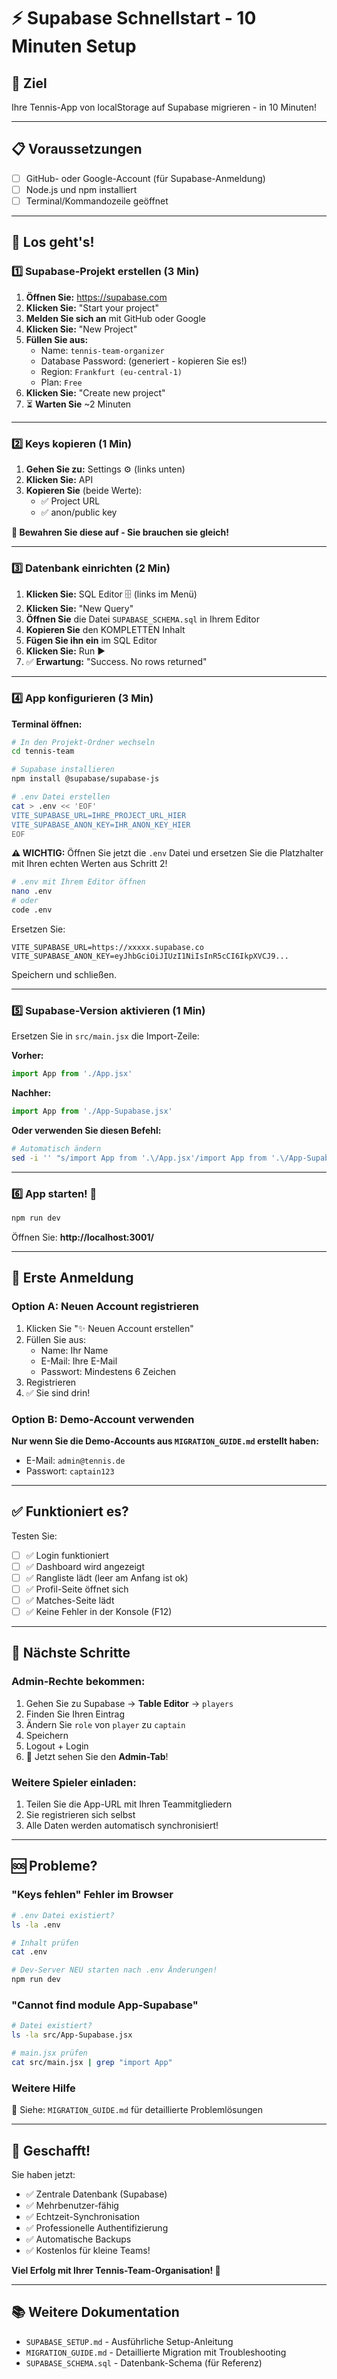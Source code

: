 # ⚡ Supabase Schnellstart - 10 Minuten Setup

## 🎯 Ziel
Ihre Tennis-App von localStorage auf Supabase migrieren - in 10 Minuten!

---

## 📋 Voraussetzungen
- [ ] GitHub- oder Google-Account (für Supabase-Anmeldung)
- [ ] Node.js und npm installiert
- [ ] Terminal/Kommandozeile geöffnet

---

## 🚀 Los geht's!

### 1️⃣ Supabase-Projekt erstellen (3 Min)

1. **Öffnen Sie:** https://supabase.com
2. **Klicken Sie:** "Start your project"
3. **Melden Sie sich an** mit GitHub oder Google
4. **Klicken Sie:** "New Project"
5. **Füllen Sie aus:**
   - Name: `tennis-team-organizer`
   - Database Password: (generiert - kopieren Sie es!)
   - Region: `Frankfurt (eu-central-1)`
   - Plan: `Free`
6. **Klicken Sie:** "Create new project"
7. ⏳ **Warten Sie** ~2 Minuten

---

### 2️⃣ Keys kopieren (1 Min)

1. **Gehen Sie zu:** Settings ⚙️ (links unten)
2. **Klicken Sie:** API
3. **Kopieren Sie** (beide Werte):
   - ✅ Project URL
   - ✅ anon/public key

**💾 Bewahren Sie diese auf - Sie brauchen sie gleich!**

---

### 3️⃣ Datenbank einrichten (2 Min)

1. **Klicken Sie:** SQL Editor 🗄️ (links im Menü)
2. **Klicken Sie:** "New Query"
3. **Öffnen Sie** die Datei `SUPABASE_SCHEMA.sql` in Ihrem Editor
4. **Kopieren Sie** den KOMPLETTEN Inhalt
5. **Fügen Sie ihn ein** im SQL Editor
6. **Klicken Sie:** Run ▶️
7. ✅ **Erwartung:** "Success. No rows returned"

---

### 4️⃣ App konfigurieren (3 Min)

**Terminal öffnen:**

```bash
# In den Projekt-Ordner wechseln
cd tennis-team

# Supabase installieren
npm install @supabase/supabase-js

# .env Datei erstellen
cat > .env << 'EOF'
VITE_SUPABASE_URL=IHRE_PROJECT_URL_HIER
VITE_SUPABASE_ANON_KEY=IHR_ANON_KEY_HIER
EOF
```

**⚠️ WICHTIG:** Öffnen Sie jetzt die `.env` Datei und ersetzen Sie die Platzhalter mit Ihren echten Werten aus Schritt 2!

```bash
# .env mit Ihrem Editor öffnen
nano .env
# oder
code .env
```

Ersetzen Sie:
```env
VITE_SUPABASE_URL=https://xxxxx.supabase.co
VITE_SUPABASE_ANON_KEY=eyJhbGciOiJIUzI1NiIsInR5cCI6IkpXVCJ9...
```

Speichern und schließen.

---

### 5️⃣ Supabase-Version aktivieren (1 Min)

Ersetzen Sie in `src/main.jsx` die Import-Zeile:

**Vorher:**
```javascript
import App from './App.jsx'
```

**Nachher:**
```javascript
import App from './App-Supabase.jsx'
```

**Oder verwenden Sie diesen Befehl:**

```bash
# Automatisch ändern
sed -i '' "s/import App from '.\/App.jsx'/import App from '.\/App-Supabase.jsx'/" src/main.jsx
```

---

### 6️⃣ App starten! 🎉

```bash
npm run dev
```

Öffnen Sie: **http://localhost:3001/**

---

## 🎯 Erste Anmeldung

### Option A: Neuen Account registrieren

1. Klicken Sie "✨ Neuen Account erstellen"
2. Füllen Sie aus:
   - Name: Ihr Name
   - E-Mail: Ihre E-Mail
   - Passwort: Mindestens 6 Zeichen
3. Registrieren
4. ✅ Sie sind drin!

### Option B: Demo-Account verwenden

**Nur wenn Sie die Demo-Accounts aus `MIGRATION_GUIDE.md` erstellt haben:**

- E-Mail: `admin@tennis.de`
- Passwort: `captain123`

---

## ✅ Funktioniert es?

Testen Sie:
- [ ] ✅ Login funktioniert
- [ ] ✅ Dashboard wird angezeigt
- [ ] ✅ Rangliste lädt (leer am Anfang ist ok)
- [ ] ✅ Profil-Seite öffnet sich
- [ ] ✅ Matches-Seite lädt
- [ ] ✅ Keine Fehler in der Konsole (F12)

---

## 🎨 Nächste Schritte

### Admin-Rechte bekommen:

1. Gehen Sie zu Supabase → **Table Editor** → `players`
2. Finden Sie Ihren Eintrag
3. Ändern Sie `role` von `player` zu `captain`
4. Speichern
5. Logout + Login
6. 🎉 Jetzt sehen Sie den **Admin-Tab**!

### Weitere Spieler einladen:

1. Teilen Sie die App-URL mit Ihren Teammitgliedern
2. Sie registrieren sich selbst
3. Alle Daten werden automatisch synchronisiert!

---

## 🆘 Probleme?

### "Keys fehlen" Fehler im Browser
```bash
# .env Datei existiert?
ls -la .env

# Inhalt prüfen
cat .env

# Dev-Server NEU starten nach .env Änderungen!
npm run dev
```

### "Cannot find module App-Supabase"
```bash
# Datei existiert?
ls -la src/App-Supabase.jsx

# main.jsx prüfen
cat src/main.jsx | grep "import App"
```

### Weitere Hilfe
📖 Siehe: `MIGRATION_GUIDE.md` für detaillierte Problemlösungen

---

## 🎉 Geschafft!

Sie haben jetzt:
- ✅ Zentrale Datenbank (Supabase)
- ✅ Mehrbenutzer-fähig
- ✅ Echtzeit-Synchronisation
- ✅ Professionelle Authentifizierung
- ✅ Automatische Backups
- ✅ Kostenlos für kleine Teams!

**Viel Erfolg mit Ihrer Tennis-Team-Organisation! 🎾**

---

## 📚 Weitere Dokumentation

- `SUPABASE_SETUP.md` - Ausführliche Setup-Anleitung
- `MIGRATION_GUIDE.md` - Detaillierte Migration mit Troubleshooting
- `SUPABASE_SCHEMA.sql` - Datenbank-Schema (für Referenz)

